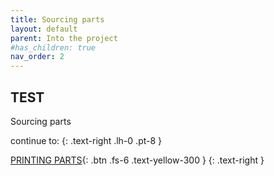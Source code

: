 ```yaml
---
title: Sourcing parts
layout: default
parent: Into the project
#has_children: true
nav_order: 2
---
```

## TEST
Sourcing parts

continue to:
{: .text-right .lh-0 .pt-8 }

[PRINTING PARTS]{: .btn .fs-6 .text-yellow-300 }
{: .text-right }

[PRINTING PARTS]: https://rh3d.github.io/E3NG_docs/printing.html

